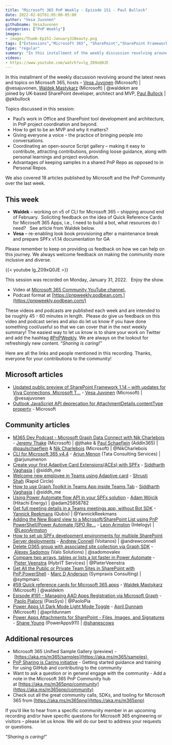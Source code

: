 ```yaml
---
title: "Microsoft 365 PnP Weekly - Episode 151 - Paul Bullock"
date: 2022-02-01T01:05:00-05:00
author: "Vesa Juvonen"
githubname: VesaJuvonen
categories: ["PnP Weekly"]
images:
- images/Thumb-Ep151-January31Beauty.png
tags: ["Extensions","Microsoft 365", "SharePoint","SharePoint Framework (SPFx)"]
type: "regular"
summary: "In this installment of the weekly discussion revolving around the latest news and topics on Microsoft 365, hosts – Vesa Juvonen (Microsoft), Waldek Mastykarz (Microsoft) are joined by UK-based SharePoint developer, architect and MVP, Paul Bullock"
videos:
- https://www.youtube.com/watch?v=lg_Z09xQ0JE
---
```



In this installment of the weekly discussion revolving around the latest news and topics on Microsoft 365, hosts – [Vesa Juvonen](https://twitter.com/vesajuvonen) (Microsoft) | @vesajuvonen, [Waldek Mastykarz](https://twitter.com/waldekm) (Microsoft) | @waldekm are joined by UK-based SharePoint developer, architect and MVP, [Paul Bullock](https://twitter.com/pkbullock) | @pkbullock

Topics discussed in this session:

*   Paul’s work in Office and SharePoint tool development and architecture, in PnP project coordination and beyond.
*   How to get to be an MVP and why it matters?
*   Giving everyone a voice - the practice of bringing people into conversations.
*   Coordinating an open-source Script gallery – making it easy to contribute, attracting contributions, providing loose guidance, along with personal learnings and project evolution.
*   Advantages of keeping samples in a shared PnP Repo as opposed to in Personal Repos.

We also covered 18 articles published by Microsoft and the PnP Community over the last week. 

## This week

*   **Waldek** – working on v5 of CLI for Microsoft 365 – shipping around end of February.  Soliciting feedback on the idea of Quick Reference Cards for Microsoft 365 Apps, i.e., I need to build a bot, what resources do I need?   See article from Waldek below. 
*   **Vesa** – re-enabling look book provisioning after a maintenance break and prepare SPFx v1.14 documentation for GA

Please remember to keep on providing us feedback on how we can help on this journey. We always welcome feedback on making the community more inclusive and diverse.

{{< youtube lg_Z09xQ0JE >}}

This session was recorded on Monday, January 31, 2022.   Enjoy the show. 

*   Video at [Microsoft 365 Community YouTube channel.](https://aka.ms/m365pnp-videos)
*   Podcast format at [https://pnpweekly.podbean.com.](https://pnpweekly.podbean.com/)

These videos and podcasts are published each week and are intended to be roughly 45 - 60 minutes in length.  Please do give us feedback on this video and podcast series and also do let us know if you have done something cool/useful so that we can cover that in the next weekly summary! The easiest way to let us know is to share your work on Twitter and add the hashtag [#PnPWeekly](https://twitter.com/search?q=%23pnpweekly). We are always on the lookout for refreshingly new content. “_Sharing is caring!”_ 

Here are all the links and people mentioned in this recording. Thanks, everyone for your contributions to the community!

## Microsoft articles

*   [Updated public preview of SharePoint Framework 1.14 – with updates for Viva Connections, Microsoft T...](https://devblogs.microsoft.com/microsoft365dev/updated-public-preview-of-sharepoint-framework-1-14-with-updates-for-viva-connections-microsoft-teams-and-sharepoint/) - [Vesa Juvonen](https://twitter.com/vesajuvonen) (Microsoft) | @vesajuvonen
*   [Outlook JavaScript API deprecation for AttachmentDetails.contentType property](https://devblogs.microsoft.com/microsoft365dev/outlook-javascript-api-deprecation-for-attachmentdetails-contenttype-property/) - Microsoft

## Community articles

*   [M365 Dev Podcast - Microsoft Graph Data Connect with Nik Charlebois](https://dev.to/pnpweekly/microsoft-365-pnp-weekly-episode-145-29th-of-november-2021) - [Jeremy Thake](https://twitter.com/jthake) (Microsoft) | @jthake & [Paul Schaeflein](https://twitter.com/paulschaeflein) (AddIn365) | [@paulschaeflein](/t5/user/viewprofilepage/user-id/113) & [Nik Charlebois](https://twitter.com/NikCharlebois) (Microsoft) | @NikCharlebois
*   [CLI for Microsoft 365 v4.4](https://techcommunity.microsoft.com/t5/microsoft-365-pnp-blog/cli-for-microsoft-365-v4-4/ba-p/3070209) - [Arjun Menon](https://twitter.com/arjunumenon) (Tata Consulting Services) | @arjunumenon
*   [Create your first Adaptive Card Extensions(ACEs) with SPFx](https://techcommunity.microsoft.com/t5/microsoft-365-pnp-blog/create-your-first-adaptive-card-extensions-aces-with-spfx/ba-p/3071038) - [Siddharth Vaghasia](https://twitter.com/siddh_me) | @siddh\_me
*   [Welcome new employee in Teams using Adaptive card](https://techcommunity.microsoft.com/t5/microsoft-365-pnp-blog/welcome-new-employee-in-teams-using-adaptive-card/ba-p/3067069) - [Shrusti Shah](https://www.linkedin.com/in/shrushti-shah-bba565162/) (Rapid Circle)
*   [How to use Graph Toolkit in Teams App inside Teams Tab](https://techcommunity.microsoft.com/t5/microsoft-365-pnp-blog/how-to-use-graph-toolkit-in-teams-app-inside-teams-tab/ba-p/3070964) - [Siddharth Vaghasia](https://twitter.com/siddh_me) | @siddh\_me
*   [Using Power Automate flow API in your SPFx solution](https://techcommunity.microsoft.com/t5/microsoft-365-pnp-blog/using-power-automate-flow-api-in-your-spfx-solution/ba-p/3071801) - [Adam Wójcik](https://twitter.com/adam25858782) (Hitachi Energy) | @adam25858782
*   [Get full meeting details in a Teams meetings app, without Bot SDK](https://blog.yannickreekmans.be/get-full-meeting-details-in-a-teams-meetings-app-without-using-bot-sdk/) - [Yannick Reekmans](https://twitter.com/YannickReekmans) (Qubix) | @YannickReekmans
*   [Adding the New Board view to a Microsoft/SharePoint List using PnP PowerShell/Power Automate (SPO Re...](https://www.leonarmston.com/2022/01/adding-the-new-board-view-to-a-microsoft-sharepoint-list-using-pnp-powershell-power-automate-spo-rest-api/) - [Leon Armston](https://twitter.com/LeonArmston) (Intelogy) | [@LeonArmston](/t5/user/viewprofilepage/user-id/855621)
*   [How to set up SPFx development environments for multiple SharePoint Server deployments](https://www.voitanos.io/blog/how-to-setup-sharepoint-framework-development-environment-for-multiple-sharepoint-server-deployments) - [Andrew Connell](https://twitter.com/andrewconnell) (Voitanos) | @andrewconnell
*   [Delete O365 group with associated site collection via Graph SDK](http://sadomovalex.blogspot.com/2022/01/delete-o365-group-with-associated-site.html) - [Alexey Sadomov](https://twitter.com/sadomovalex) (Valo Solutions) | @sadomovalex
*   [Compare two arrays, tables or lists a lot faster in Power Automate](https://sharepains.com/2022/01/27/compare-two-arrays-power-automate/) \- [Pieter Veenstra](https://twitter.com/PieterVeenstra) (HybrIT Services) | @PieterVeenstra
*   [Get All the Public or Private Team Sites in SharePoint with PnP.PowerShell](https://sympmarc.com/2022/01/27/get-all-the-public-or-private-team-sites-in-sharepoint-with-pnp-powershell/) - [Marc D Anderson](https://twitter.com/sympmarc) (Sympraxis Consulting) | @sympmarc
*   [#59 Quick reference cards for Microsoft 365 apps](https://blog.mastykarz.nl/quick-reference-cards-microsoft-365-apps/) - [Waldek Mastykarz](https://twitter.com/waldekm) (Microsoft) | @waldekm
*   [Episode #191 - Managing AAD Apps Registration via Microsoft Graph](https://www.youtube.com/watch?v=0_qcMqkAICA) - [Paolo Pialorsi](https://twitter.com/PaoloPia) (PiasSys) | @PaoloPia
*   [Power Apps UI Dark Mode Light Mode Toggle](https://www.youtube.com/watch?v=-VAfYb_uqNg) - [April Dunnam](https://twitter.com/aprildunnam) (Microsoft) | @aprildunnam
*   [Power Apps Attachments for SharePoint - Files, Images, and Signatures](https://www.youtube.com/watch?v=K74UFYgrKB4) - [Shane Young](https://twitter.com/ShanesCows) (PowerApps911) | [@shanescows](/t5/user/viewprofilepage/user-id/788901)

## Additional resources

*   Microsoft 365 Unified Sample Gallery (preview) - [https://aka.ms/m365/samples](https://aka.ms/m365/samples) 
*   [PnP Sharing is Caring initiative](https://aka.ms/sharing-is-caring) \- Getting started guidance and training for using GitHub and contributing to the community
*   Want to ask a question or in general engage with the community - Add a note in the Microsoft 365 PnP Community hub at [https://aka.ms/m365pnp/community](https://aka.ms/m365pnp/community)
*   Check out all the great community calls, SDKs, and tooling for Microsoft 365 from [https://aka.ms/m365pnp](https://aka.ms/m365pnp)

If you’d like to hear from a specific community member in an upcoming recording and/or have specific questions for Microsoft 365 engineering or visitors – please let us know. We will do our best to address your requests or questions.

_"Sharing is caring!"_ 

